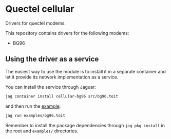 # Quectel cellular
Drivers for quectel modems.

This repository contains drivers for the following modems:
- BG96

## Using the driver as a service
The easiest way to use the module is to install it in a separate container 
and let it provide its network implementation as a service.

You can install the service through Jaguar:

``` sh
jag container install cellular-bg96 src/bg96.toit
```

and then run the [example](examples/bg96.toit):

``` sh
jag run examples/bg96.toit
```

Remember to install the package dependencies through `jag pkg install` in the 
root and `examples/` directories.
